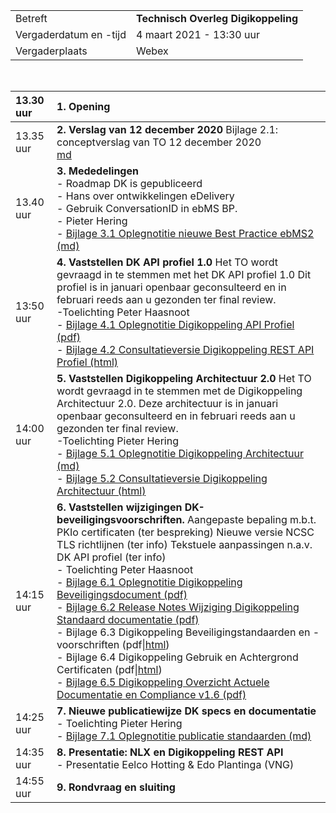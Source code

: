 |  |  |
|------------------------|-------------------------------------|
| Betreft  | **Technisch Overleg Digikoppeling** |
| Vergaderdatum en -tijd | 4 maart 2021 - 13:30 uur  |
| Vergaderplaats  | Webex  |
<br>

| 13.30 uur  | **1. Opening** |
|:-----------|:----------- |
| 13.35 uur  | **2. Verslag van 12 december 2020**  Bijlage 2.1: conceptverslag van TO 12 december 2020<br>[md](https://github.com/Logius-standaarden/Digikoppeling-Technisch-Overleg/blob/main/2021/2021-maart-4/Bijlage_2.1_Concept_verslag_TO_DK_10_december_2020.md) |
| 13.40 uur  | **3. Mededelingen** <br>- Roadmap DK is gepubliceerd<br>- Hans over ontwikkelingen eDelivery<br>- Gebruik ConversationID in ebMS BP.<br>- Pieter Hering<br>- [Bijlage 3.1 Oplegnotitie nieuwe Best Practice ebMS2 (md)](https://github.com/Logius-standaarden/Digikoppeling-Technisch-Overleg/blob/main/2021/2021-maart-4/oplegnotitie_wijziging_ebmps_best_practices.md)|
| 13:50 uur  | **4. Vaststellen DK API profiel 1.0**  Het TO wordt gevraagd in te stemmen met het DK API profiel 1.0   Dit profiel is in januari openbaar geconsulteerd en in februari reeds aan u gezonden ter final review.<br>-Toelichting Peter Haasnoot<br> - [Bijlage 4.1 Oplegnotitie Digikoppeling API Profiel (pdf)](https://github.com/Logius-standaarden/Digikoppeling-Technisch-Overleg/blob/main/2021/2021-maart-4/Bijlage_4_Oplegnotitie_Digikoppeling_Rest_API_Profiel_1.0.pdf)<br> - [Bijlage 4.2 Consultatieversie Digikoppeling REST API Profiel (html)](https://centrumvoorstandaarden.github.io/DigikoppelingRestfulApiProfiel/snapshot.html)|
| 14:00 uur  | **5. Vaststellen Digikoppeling Architectuur 2.0** Het TO wordt gevraagd in te stemmen met de Digikoppeling Architectuur 2.0.   Deze architectuur is in januari openbaar geconsulteerd en in februari reeds aan u gezonden ter final review.<br>-Toelichting Pieter Hering<br> - [Bijlage 5.1 Oplegnotitie Digikoppeling Architectuur (md)](https://github.com/Logius-standaarden/Digikoppeling-Technisch-Overleg/blob/main/2021/2021-maart-4/oplegnotitie_digikoppeling_architectuur.md)<br> - [Bijlage 5.2 Consultatieversie Digikoppeling Architectuur (html)](https://centrumvoorstandaarden.github.io/Architectuur2.0-metRestfulAPI/snapshot.html)|
| 14:15 uur  | **6. Vaststellen wijzigingen DK-beveiligingsvoorschriften.**   Aangepaste bepaling m.b.t. PKIo certificaten (ter bespreking)  Nieuwe versie NCSC TLS richtlijnen (ter info)  Tekstuele aanpassingen n.a.v. DK API profiel (ter info)<br> - Toelichting Peter Haasnoot<br> - [Bijlage 6.1 Oplegnotitie Digikoppeling Beveiligingsdocument (pdf)](https://github.com/Logius-standaarden/Digikoppeling-Technisch-Overleg/blob/main/2021/2021-maart-4/Bijlage_6.1_Oplegnotitie_Digikoppeling_Beveiligingsvoorschriften.pdf)<br> - [Bijlage 6.2 Release Notes Wijziging Digikoppeling Standaard documentatie (pdf)](https://github.com/Logius-standaarden/Digikoppeling-Technisch-Overleg/blob/main/2021/2021-maart-4/Bijlage_6.2_20210301_Release_Notes_Wijziging_Digikoppeling_Standaard_documentatie.pdf)<br> - Bijlage 6.3 Digikoppeling Beveiligingstandaarden en -voorschriften (pdf\|[html](https://logius-standaarden.github.io/Digikoppeling-Beveiligingsstandaarden-en-voorschriften/snapshot.html))<br> - Bijlage 6.4 Digikoppeling Gebruik en Achtergrond Certificaten (pdf\|[html](https://logius-standaarden.github.io/Digikoppeling-Gebruik-en-achtergrond-certificaten/snapshot.html))<br> - [Bijlage 6.5 Digikoppeling Overzicht Actuele Documentatie en Compliance v1.6 (pdf)](https://github.com/Logius-standaarden/Digikoppeling-Technisch-Overleg/blob/main/2021/2021-maart-4/Bijlage_6.5_Digikoppeling_Overzicht_Actuele_Documentatie_en_Compliance_v1.6.pdf)|
| 14:25 uur  | **7. Nieuwe publicatiewijze DK specs en documentatie**<br> - Toelichting Pieter Hering<br> - [Bijlage 7.1 Oplegnotitie publicatie standaarden (md)](https://github.com/Logius-standaarden/Digikoppeling-Technisch-Overleg/blob/main/2021/2021-maart-4/oplegnotitie_publicatie_standaarden.md) |
| 14:35 uur  | **8. Presentatie: NLX** **en Digikoppeling REST API**<br> - Presentatie Eelco Hotting & Edo Plantinga (VNG)  |
| 14:55 uur  | **9. Rondvraag en sluiting**  |
